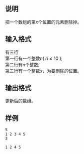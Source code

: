 <h2>说明</h2>

把一个数组的第$x$个位置的元素删除掉。
<h2>输入格式</h2>

有三行<br>第一行有一个整数$n$( $n\le 10$ );<br>第二行有$n$个整数;<br>第三行有一个整数$x$，为要删除的位置。

<h2>输出格式</h2>

更新后的数组。

<h2>样例</h2>
<pre><code class="language-input1">5
1 2 3 4 5
3</code></pre><pre><code class="language-output1">1 2 4 5</code></pre>
